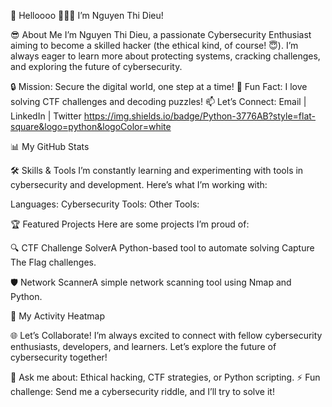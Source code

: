 🌟 Helloooo 👋🙋‍♀️ I’m Nguyen Thi Dieu!

😎 About Me
I’m Nguyen Thi Dieu, a passionate Cybersecurity Enthusiast aiming to become a skilled hacker (the ethical kind, of course! 😇). I’m always eager to learn more about protecting systems, cracking challenges, and exploring the future of cybersecurity.

🔒 Mission: Secure the digital world, one step at a time!
🚀 Fun Fact: I love solving CTF challenges and decoding puzzles!
📫 Let’s Connect: Email | LinkedIn | Twitter
https://img.shields.io/badge/Python-3776AB?style=flat-square&logo=python&logoColor=white

📊 My GitHub Stats

🛠️ Skills & Tools
I’m constantly learning and experimenting with tools in cybersecurity and development. Here’s what I’m working with:

Languages:
Cybersecurity Tools:
Other Tools:


🏆 Featured Projects
Here are some projects I’m proud of:

🔍 CTF Challenge SolverA Python-based tool to automate solving Capture The Flag challenges.

🛡️ Network ScannerA simple network scanning tool using Nmap and Python.



📅 My Activity Heatmap

🌐 Let’s Collaborate!
I’m always excited to connect with fellow cybersecurity enthusiasts, developers, and learners. Let’s explore the future of cybersecurity together!

💬 Ask me about: Ethical hacking, CTF strategies, or Python scripting.
⚡ Fun challenge: Send me a cybersecurity riddle, and I’ll try to solve it!


